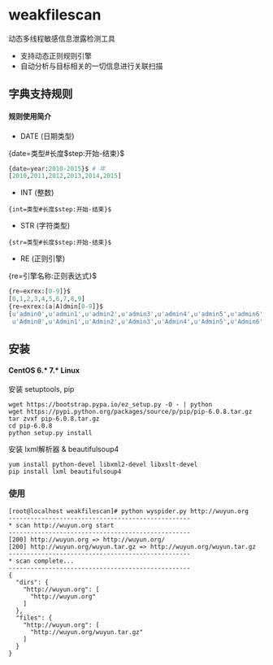 # weakfilescan
动态多线程敏感信息泄露检测工具

* 支持动态正则规则引擎
* 自动分析与目标相关的一切信息进行关联扫描

## 字典支持规则
#### 规则使用简介

* DATE (日期类型)

{date=类型#长度$step:开始-结束}$

``` python
{date=year:2010-2015}$ # 年
[2010,2011,2012,2013,2014,2015]
```

* INT (整数)

```
{int=类型#长度$step:开始-结束}$
```

* STR (字符类型)

```
{str=类型#长度$step:开始-结束}$
```

* RE (正则引擎)

{re=引擎名称:正则表达式}$

``` python
{re=exrex:[0-9]}$
[0,1,2,3,4,5,6,7,8,9]
{re=exrex:(a|A)dmin[0-9]}$
[u'admin0',u'admin1',u'admin2',u'admin3',u'admin4',u'admin5',u'admin6',u'admin7',u'admin8',u'admin9',
 u'Admin0',u'Admin1',u'Admin2',u'Admin3',u'Admin4',u'Admin5',u'Admin6',u'Admin7',u'Admin8',u'Admin9']
```


## 安装
#### CentOS 6.* 7.* Linux
安装 setuptools, pip
``` shell
wget https://bootstrap.pypa.io/ez_setup.py -O - | python
wget https://pypi.python.org/packages/source/p/pip/pip-6.0.8.tar.gz
tar zvxf pip-6.0.8.tar.gz
cd pip-6.0.8
python setup.py install
```
安装 lxml解析器 & beautifulsoup4
``` shell
yum install python-devel libxml2-devel libxslt-devel
pip install lxml beautifulsoup4
```

### 使用
``` shell
[root@localhost weakfilescan]# python wyspider.py http://wuyun.org
--------------------------------------------------
* scan http://wuyun.org start
--------------------------------------------------
[200] http://wuyun.org => http://wuyun.org/
[200] http://wuyun.org/wuyun.tar.gz => http://wuyun.org/wuyun.tar.gz
--------------------------------------------------
* scan complete...
--------------------------------------------------
{
  "dirs": {
    "http://wuyun.org": [
      "http://wuyun.org"
    ]
  }, 
  "files": {
    "http://wuyun.org": [
      "http://wuyun.org/wuyun.tar.gz"
    ]
  }
}
```
